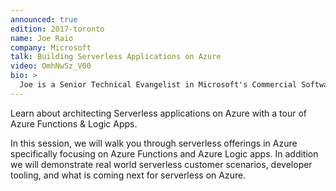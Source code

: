 ```yaml
---
announced: true
edition: 2017-toronto
name: Joe Raio
company: Microsoft
talk: Building Serverless Applications on Azure
video: OmhNwSz_V00
bio: >
  Joe is a Senior Technical Evangelist in Microsoft's Commercial Software Engineering (CSE) group where he helps educate developers on the latest Microsoft Azure technologies. Based in Miami, Florida Joe is an active member of the development community often speaking at local user groups and code camps. Prior to Microsoft, Joe successfully owned and operated three small businesses centered around custom website development and marketing.
---
```


Learn about architecting Serverless applications on Azure with a tour of Azure Functions & Logic Apps.
 
In this session, we will walk you through serverless offerings in Azure specifically focusing on Azure Functions and Azure Logic apps. In addition we will demonstrate real world serverless customer scenarios, developer tooling, and what is coming next for serverless on Azure.
